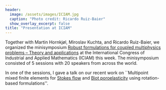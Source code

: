 ```yaml
---
header:
  image: /assets/images/ICIAM.jpg
  caption: "Photo credit: Ricardo Ruiz-Baier"
  show_overlay_excerpt: false
title: "Presentation at ICIAM"
---
```


Together with Martin Hornkjøl, Miroslav Kuchta, and Ricardo Ruiz-Baier, we organized the minisymposium [Robust formulations for coupled multiphysics problems – Theory and applications](https://iciam2023.org/registered_data?id=00319) at the International Congress of Industrial and Applied Mathematics (ICIAM) this week. The minisymposium consisted of 5 sessions with 20 speakers from across the world.

In one of the sessions, I gave a talk on our recent work on ``Multipoint mixed finite elements for [Stokes flow](https://doi.org/10.1016/j.aml.2022.108498) and [Biot poroelasticity](https://arxiv.org/abs/2212.12448) using rotation-based formulations''.
